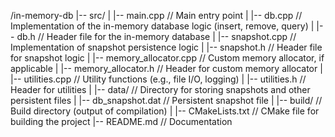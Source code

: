 /in-memory-db
|-- src/
|   |-- main.cpp                // Main entry point
|   |-- db.cpp                  // Implementation of the in-memory database logic (insert, remove, query)
|   |-- db.h                    // Header file for the in-memory database
|   |-- snapshot.cpp            // Implementation of snapshot persistence logic
|   |-- snapshot.h              // Header file for snapshot logic
|   |-- memory_allocator.cpp    // Custom memory allocator, if applicable
|   |-- memory_allocator.h      // Header for custom memory allocator
|   |-- utilities.cpp           // Utility functions (e.g., file I/O, logging)
|   |-- utilities.h             // Header for utilities
|
|-- data/                       // Directory for storing snapshots and other persistent files
|   |-- db_snapshot.dat         // Persistent snapshot file
|
|-- build/                       // Build directory (output of compilation)
|
|-- CMakeLists.txt              // CMake file for building the project
|-- README.md                   // Documentation
